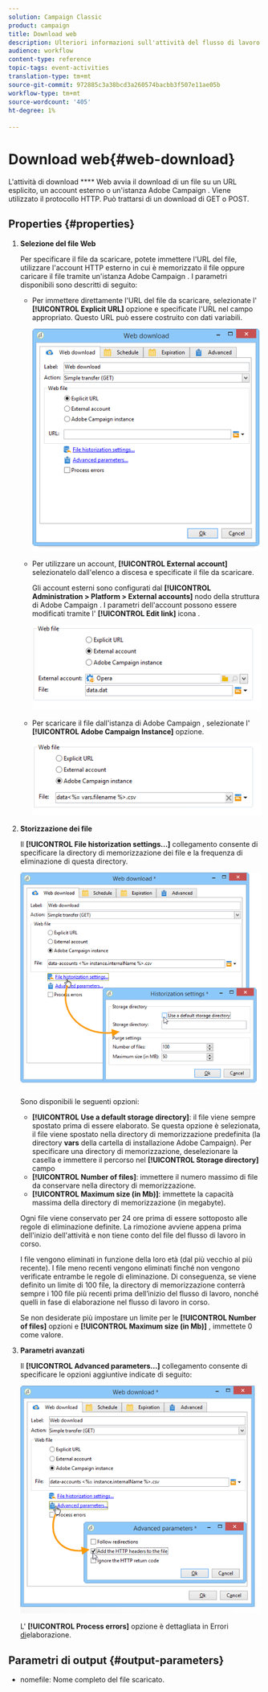 ```yaml
---
solution: Campaign Classic
product: campaign
title: Download web
description: Ulteriori informazioni sull'attività del flusso di lavoro di download Web
audience: workflow
content-type: reference
topic-tags: event-activities
translation-type: tm+mt
source-git-commit: 972885c3a38bcd3a260574bacbb3f507e11ae05b
workflow-type: tm+mt
source-wordcount: '405'
ht-degree: 1%

---
```



# Download web{#web-download}

L&#39;attività di download **** Web avvia il download di un file su un URL esplicito, un account esterno o un&#39;istanza Adobe Campaign . Viene utilizzato il protocollo HTTP. Può trattarsi di un download di GET o POST.

## Properties {#properties}

1. **Selezione del file Web**

   Per specificare il file da scaricare, potete immettere l&#39;URL del file, utilizzare l&#39;account HTTP esterno in cui è memorizzato il file oppure caricare il file tramite un&#39;istanza Adobe Campaign . I parametri disponibili sono descritti di seguito:

   * Per immettere direttamente l&#39;URL del file da scaricare, selezionate l&#39; **[!UICONTROL Explicit URL]** opzione e specificate l&#39;URL nel campo appropriato. Questo URL può essere costruito con dati variabili.

      ![](assets/download_web_edit.png)

   * Per utilizzare un account, **[!UICONTROL External account]** selezionatelo dall&#39;elenco a discesa e specificate il file da scaricare.

      Gli account esterni sono configurati dal **[!UICONTROL Administration > Platform > External accounts]** nodo della struttura di Adobe Campaign . I parametri dell&#39;account possono essere modificati tramite l&#39; **[!UICONTROL Edit link]** icona .

      ![](assets/download_web_edit_external.png)

   * Per scaricare il file dall&#39;istanza di Adobe Campaign , selezionate l&#39; **[!UICONTROL Adobe Campaign Instance]** opzione.

      ![](assets/download_web_edit_instance.png)

1. **Storizzazione dei file**

   Il **[!UICONTROL File historization settings...]** collegamento consente di specificare la directory di memorizzazione dei file e la frequenza di eliminazione di questa directory.

   ![](assets/download_web_edit_hist.png)

   Sono disponibili le seguenti opzioni:

   * **[!UICONTROL Use a default storage directory]**: il file viene sempre spostato prima di essere elaborato. Se questa opzione è selezionata, il file viene spostato nella directory di memorizzazione predefinita (la directory **vars** della cartella di installazione  Adobe Campaign). Per specificare una directory di memorizzazione, deselezionare la casella e immettere il percorso nel **[!UICONTROL Storage directory]** campo
   * **[!UICONTROL Number of files]**: immettere il numero massimo di file da conservare nella directory di memorizzazione.
   * **[!UICONTROL Maximum size (in Mb)]**: immettete la capacità massima della directory di memorizzazione (in megabyte).

   Ogni file viene conservato per 24 ore prima di essere sottoposto alle regole di eliminazione definite. La rimozione avviene appena prima dell&#39;inizio dell&#39;attività e non tiene conto del file del flusso di lavoro in corso.

   I file vengono eliminati in funzione della loro età (dal più vecchio al più recente). I file meno recenti vengono eliminati finché non vengono verificate entrambe le regole di eliminazione. Di conseguenza, se viene definito un limite di 100 file, la directory di memorizzazione conterrà sempre i 100 file più recenti prima dell’inizio del flusso di lavoro, nonché quelli in fase di elaborazione nel flusso di lavoro in corso.

   Se non desiderate più impostare un limite per le **[!UICONTROL Number of files]** opzioni e **[!UICONTROL Maximum size (in Mb)]** , immettete 0 come valore.

1. **Parametri avanzati**

   Il **[!UICONTROL Advanced parameters...]** collegamento consente di specificare le opzioni aggiuntive indicate di seguito:

   ![](assets/download_web_edit_advanced.png)

   L&#39; **[!UICONTROL Process errors]** opzione è dettagliata in Errori [di](../../workflow/using/monitoring-workflow-execution.md#processing-errors)elaborazione.

## Parametri di output {#output-parameters}

* nomefile: Nome completo del file scaricato.
